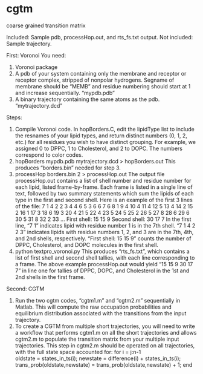 # cgtm
coarse grained transition matrix

Included: Sample pdb, processHop.out, and rts_fs.txt output. Not included: Sample trajectory. 

First: Voronoi 
You need:
1.	Voronoi package
2.	A pdb of your system containing only the membrane and receptor or receptor complex, stripped of nonpolar hydrogens. Segname of membrane should be “MEMB” and residue numbering should start at 1 and increase sequentially. “mypdb.pdb”
3.	A binary trajectory containing the same atoms as the pdb. “mytrajectory.dcd”

Steps:
1.	Compile Voronoi code. In hopBorders.C, edit the lipidType list to include the resnames of your lipid types, and return distinct numbers (0, 1, 2, etc.) for all residues you wish to have distinct grouping. For example, we assigned 0 to DPPC, 1 to Cholesterol, and 2 to DOPC. The numbers correspond to color codes.
2.	hopBorders mypdb.pdb mytrajectory.dcd > hopBorders.out
This produces “borders.bin” needed for step 3.
3.	processHop borders.bin 2 > processHop.out
The output file processHop.out contains a list of shell number and residue number for each lipid, listed frame-by-frame. Each frame is listed in a single line of text, followed by two summary statements which sum the lipids of each type in the first and second shell. 
Here is an example of the first 3 lines of the file:
7  1 4  2 2  3 4  4 6  5 3  6 6  7 6  8 1  9 4  10 4  11 4  12 5  13 4  14 2  15 2  16 1  17 3  18 6  19 3  20 4  21 5  22 4  23 5  24 5  25 2  26 5  27 8  28 6  29 6  30 5  31 8  32 2  33 …
    First shell: 15 15 9
Second shell: 30 17 7
In the first line, “7	1” indicates lipid with residue number 1 is in the 7th shell. “7	1  4	2  2	3” indicates lipids with residue numbers 1, 2, and 3 are in the 7th, 4th, and 2nd shells, respectively. “First shell: 15 15 9” counts the number of DPPC, Cholesterol, and DOPC molecules in the first shell. 
4.	python textpro_voronoi.py 
This produces “rts_fs.txt”, which contains a list of first shell and second shell tallies, with each line corresponding to a frame. The above example processHop.out would yield “15 15 9 30 17 7” in line one for tallies of DPPC, DOPC, and Cholesterol in the 1st and 2nd shells in the first frame. 

Second: CGTM
1.	Run the two cgtm codes, “cgtm1.m” and “cgtm2.m” sequentially in Matlab. This will compute the raw occupation probabilities and equilibrium distribution associated with the transitions from the input trajectory.
2.	To create a CGTM from multiple short trajectories, you will need to write a workflow that performs cgtm1.m on all the short trajectories and allows cgtm2.m to populate the transition matrix from your multiple input trajectories. This step in cgtm2.m should be operated on all trajectories, with the full state space accounted for:
    for i = j:n-1        
        oldstate = states_in_ts(i);
        newstate = difference(i) + states_in_ts(i);
        trans_prob(oldstate,newstate) = trans_prob(oldstate,newstate) + 1;
    end
